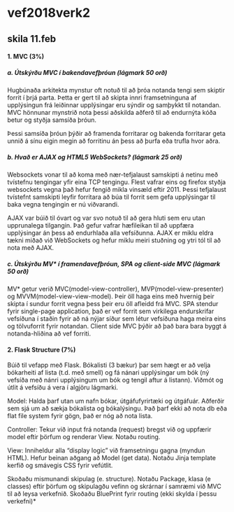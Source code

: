 # vef2018verk2
## skila 11.feb
#### 1. MVC (3%)

##### a. Útskýrðu MVC í bakendavefþróun (lágmark 50 orð)
Hugbúnaða arkitekta mynstur oft notuð til að þróa notanda tengi sem skiptir forrit í þrjá parta. Þetta er gert til að skipta innri framsetninguna af upplýsingun frá leiðinnar upplýsingar eru sýndir og samþykkt til notandan.
MVC hönnunar mynstrið nota þessi aðskilda aðferð til að endurnýta kóða betur og styðja samsíða þróun.

Þessi samsíða þróun þýðir að framenda forritarar og bakenda forritarar geta unnið á sínu eigin megin að forritinu án þess að þurfa eða trufla hvor aðra.

##### b. Hvað er AJAX og HTML5 WebSockets? (lágmark 25 orð)
Websockets vonar til að koma með nær-tefjalaust samskipti á netinu með tvístefnu tengingar yfir eina TCP tengingu.
Flest vafrar eins og firefox styðja websockets vegna það hefur fengið mikla vinsæld eftir 2011.
Þessi tefjalaust tvístefnt samskipti leyfir forritara að búa til forrit sem gefa upplýsingar til baka vegna tengingin er nú viðvarandi.

AJAX var búið til óvart og var svo notuð til að gera hluti sem eru utan upprunalega tilgangin.
Það gefur vafrar hæfileikan til að uppfæra upplýsingar án þess að endurhlaða alla vefsíðunna.
AJAX er miklu eldra tækni miðað við WebSockets og hefur miklu meiri stuðning og ytri tól til að nota með AJAX. 

##### c. Útskýrðu MV* í framendavefþróun, SPA og client-side MVC (lágmark 50 orð)
MV* getur verið MVC(model-view-controller), MVP(model-view-presenter) og MVVM(model-view-view-model). Þeir öll haga eins með hvernig þeir skipta í sundur forrit vegna þess þeir eru öll afleidd frá MVC.
SPA stendur fyrir single-page application, það er vef forrit sem virkilega endurskrifar vefsíðuna í staðin fyrir að ná nýjar síður sem létur vefsíðuna haga meira eins og tölvuforrit fyrir notandan.
Client side MVC þýðir að það bara bara byggt á notanda-hliðina að vef forriti.

#### 2. Flask Structure (7%)

Búið til vefapp með Flask.
Bókalisti (3 bækur) þar sem hægt er að velja bókarheiti af lista (t.d. með smell) og fá
nánari upplýsingar um bók (ný vefsíða með nánri upplýsingum um bók og tengil aftur á
listann). Viðmót og útlit á vefsíðu á vera í algjöru lágmarki.


Model: Halda þarf utan um nafn bókar, útgáfufyrirtæki og útgáfuár. Aðferðir sem sjá
um að sækja bókalista og bókalýsingu. Það þarf ekki að nota db eða flat file
system fyrir gögn, það er nóg að nota lista.


Controller: Tekur við input frá notanda (request) bregst við og uppfærir model eftir
þörfum og renderar View. Notaðu routing.


View: Inniheldur alla “display logic” við framsetningu gagna (myndun HTML). Hefur
beinan aðgang að Model (get data). Notaðu Jinja template kerfið og
smávegis CSS fyrir vefútlit.


Skoðaðu mismunandi skipulag (e. structure). Notaðu Package, klasa (e classes) eftir þörfum
og skipulagðu vefinn og skrárnar í samræmi við MVC til að leysa verkefnið. Skoðaðu
BluePrint fyrir routing (ekki skylda í þessu verkefni)*
